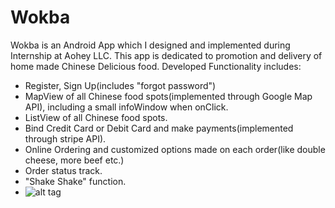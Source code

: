 # Wokba
Wokba is an Android App which I designed and implemented during Internship at Aohey LLC. 
This app is dedicated to promotion and delivery of home made Chinese Delicious food. 
Developed Functionality includes:
- Register, Sign Up(includes "forgot password")
- MapView of all Chinese food spots(implemented through Google Map API), including a small infoWindow when onClick.
- ListView of all Chinese food spots.
- Bind Credit Card or Debit Card and make payments(implemented through stripe API).
- Online Ordering and customized options made on each order(like double cheese, more beef etc.)
- Order status track.
- "Shake Shake" function. 
- ![alt tag](https://github.com/szhao8/Wokba/blob/master/1.%20welcome_screen.png)

